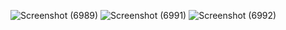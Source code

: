 ![Screenshot (6989)](https://user-images.githubusercontent.com/46413690/101625941-c57b8a00-3a4e-11eb-81fc-e2f274a713ba.png)
![Screenshot (6991)](https://user-images.githubusercontent.com/46413690/101625946-c6acb700-3a4e-11eb-814a-1c2e1b274490.png)
![Screenshot (6992)](https://user-images.githubusercontent.com/46413690/101625947-c7454d80-3a4e-11eb-8850-6d705f5cf206.png)
